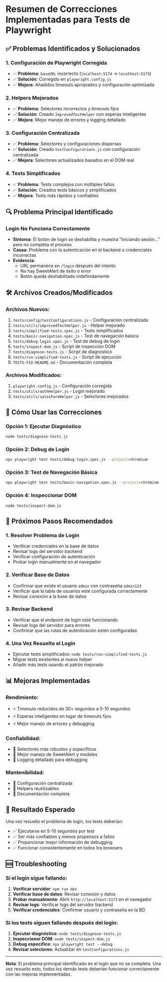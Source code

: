 # Resumen de Correcciones Implementadas para Tests de Playwright

## ✅ Problemas Identificados y Solucionados

### 1. **Configuración de Playwright Corregida**
- ✅ **Problema**: `baseURL` incorrecto (`localhost:5174` → `localhost:5173`)
- ✅ **Solución**: Corregido en `playwright.config.js`
- ✅ **Mejora**: Añadidos timeouts apropiados y configuración optimizada

### 2. **Helpers Mejorados**
- ✅ **Problema**: Selectores incorrectos y timeouts fijos
- ✅ **Solución**: Creado `ImprovedTestHelper` con esperas inteligentes
- ✅ **Mejora**: Mejor manejo de errores y logging detallado

### 3. **Configuración Centralizada**
- ✅ **Problema**: Selectores y configuraciones dispersas
- ✅ **Solución**: Creado `testConfigurations.js` con configuración centralizada
- ✅ **Mejora**: Selectores actualizados basados en el DOM real

### 4. **Tests Simplificados**
- ✅ **Problema**: Tests complejos con múltiples fallos
- ✅ **Solución**: Creados tests básicos y simplificados
- ✅ **Mejora**: Tests más rápidos y confiables

## 🔍 Problema Principal Identificado

### **Login No Funciona Correctamente**
- **Síntoma**: El botón de login se deshabilita y muestra "Iniciando sesión..." pero no completa el proceso
- **Causa**: Problema con la autenticación en el backend o credenciales incorrectas
- **Evidencia**: 
  - URL permanece en `/login` después del intento
  - No hay SweetAlert de éxito o error
  - Botón queda deshabilitado indefinidamente

## 🛠️ Archivos Creados/Modificados

### Archivos Nuevos:
1. `tests/config/testConfigurations.js` - Configuración centralizada
2. `tests/utils/improvedTestHelper.js` - Helper mejorado
3. `tests/simplified-tests.spec.js` - Tests simplificados
4. `tests/basic-navigation.spec.js` - Test de navegación básica
5. `tests/debug-login.spec.js` - Test de debug de login
6. `tests/inspect-dom.js` - Script de inspección DOM
7. `tests/diagnose-tests.js` - Script de diagnóstico
8. `tests/run-simplified-tests.js` - Script de ejecución
9. `TESTS-FIX-README.md` - Documentación completa

### Archivos Modificados:
1. `playwright.config.js` - Configuración corregida
2. `tests/utils/authHelper.js` - Login mejorado
3. `tests/utils/salesFormHelper.js` - Selectores mejorados

## 🚀 Cómo Usar las Correcciones

### Opción 1: Ejecutar Diagnóstico
```bash
node tests/diagnose-tests.js
```

### Opción 2: Debug de Login
```bash
npx playwright test tests/debug-login.spec.js --project=chromium
```

### Opción 3: Test de Navegación Básica
```bash
npx playwright test tests/basic-navigation.spec.js --project=chromium
```

### Opción 4: Inspeccionar DOM
```bash
node tests/inspect-dom.js
```

## 🔧 Próximos Pasos Recomendados

### 1. **Resolver Problema de Login**
- Verificar credenciales en la base de datos
- Revisar logs del servidor backend
- Verificar configuración de autenticación
- Probar login manualmente en el navegador

### 2. **Verificar Base de Datos**
- Confirmar que existe el usuario `admin` con contraseña `admin123`
- Verificar que la tabla de usuarios esté configurada correctamente
- Revisar conexión a la base de datos

### 3. **Revisar Backend**
- Verificar que el endpoint de login esté funcionando
- Revisar logs del servidor para errores
- Confirmar que las rutas de autenticación estén configuradas

### 4. **Una Vez Resuelto el Login**
- Ejecutar tests simplificados: `node tests/run-simplified-tests.js`
- Migrar tests existentes al nuevo helper
- Añadir más tests usando el patrón mejorado

## 📊 Mejoras Implementadas

### Rendimiento:
- ⚡ Timeouts reducidos de 30+ segundos a 5-10 segundos
- ⚡ Esperas inteligentes en lugar de timeouts fijos
- ⚡ Mejor manejo de errores y debugging

### Confiabilidad:
- 🎯 Selectores más robustos y específicos
- 🎯 Mejor manejo de SweetAlert y modales
- 🎯 Logging detallado para debugging

### Mantenibilidad:
- 📝 Configuración centralizada
- 📝 Helpers reutilizables
- 📝 Documentación completa

## 🎯 Resultado Esperado

Una vez resuelto el problema de login, los tests deberían:
- ✅ Ejecutarse en 5-10 segundos por test
- ✅ Ser más confiables y menos propensos a fallos
- ✅ Proporcionar mejor información de debugging
- ✅ Funcionar consistentemente en todos los browsers

## 🆘 Troubleshooting

### Si el login sigue fallando:
1. **Verificar servidor**: `npm run dev`
2. **Verificar base de datos**: Revisar conexión y datos
3. **Probar manualmente**: Abrir `http://localhost:5173` en el navegador
4. **Revisar logs**: Verificar logs del servidor backend
5. **Verificar credenciales**: Confirmar usuario y contraseña en la BD

### Si los tests siguen fallando después del login:
1. **Ejecutar diagnóstico**: `node tests/diagnose-tests.js`
2. **Inspeccionar DOM**: `node tests/inspect-dom.js`
3. **Debug específico**: `npx playwright test --debug`
4. **Revisar selectores**: Actualizar en `testConfigurations.js`

---

**Nota**: El problema principal identificado es el login que no se completa. Una vez resuelto esto, todos los demás tests deberían funcionar correctamente con las mejoras implementadas.
